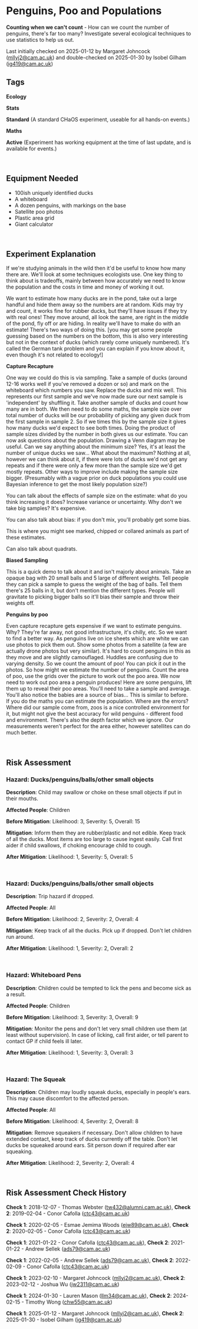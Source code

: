 # Penguins, Poo and Populations

**Counting when we can't count** - How can we count the number of penguins, there's far too many? Investigate several ecological techniques to use statistics to help us out. 

Last initially checked on 2025-01-12 by Margaret Johncock (mllyj2@cam.ac.uk) and double-checked on 2025-01-30 by Isobel Gilham (ig419@cam.ac.uk)

## Tags
<!--- Start Tags (DO NOT REMOVE THIS COMMENT) --->

**Ecology**

**Stats**

**Standard** (A standard CHaOS experiment, useable for all hands-on events.)

**Maths**

**Active** (Experiment has working equipment at the time of last update, and is available for events.)
<!--- End Tags (DO NOT REMOVE THIS COMMENT) --->

<br/>

## Equipment Needed 
- 100ish uniquely identified ducks
- A whiteboard
- A dozen penguins, with markings on the base
- Satellite poo photos
- Plastic area grid
- Giant calculator

<br/>

## Experiment Explanation 

If we're studying animals in the wild then it'd be useful to know how many there are. We'll look at some techniques ecologists use. One key thing to think about is tradeoffs, mainly between how accurately we need to know the population and the costs in time and money of working it out. 

We want to estimate how many ducks are in the pond, take out a large handful and hide them away so the numbers are at random. Kids may try and count, it works fine for rubber ducks, but they'll have issues if they try with real ones! They move around, all look the same, are right in the middle of the pond, fly off or are hiding. In reality we'll have to make do with an estimate! There's two ways of doing this. 
[you may get some people guessing based on the numbers on the bottom, this is also very interesting but not in the context of ducks (which rarely come uniquely numbered). It's called the German tank problem and you can explain if you know about it, even though it's not related to ecology!] 

**Capture Recapture**

One way we could do this is via sampling. Take a sample of ducks (around 12-16 works well if you've removed a dozen or so) and mark on the whiteboard which numbers you saw. Replace the ducks and mix well. This represents our first sample and we've now made sure our next sample is 'independent' by shuffling it. Take another sample of ducks and count how many are in both. We then need to do some maths, the sample size over total number of ducks will be our probability of picking any given duck from the first sample in sample 2. So if we times this by the sample size it gives how many ducks we'd expect to see both times. Doing the product of sample sizes divided by the number in both gives us our estimate. You can now ask questions about the population. Drawing a Venn diagram may be useful. 
Can we say anything about the minimum size? Yes, it's at least the number of unique ducks we saw... What about the maximum? Nothing at all, however we can think about it, if there were lots of ducks we'd not get any repeats and if there were only a few more than the sample size we'd get mostly repeats. Other ways to improve include making the sample size bigger. 
(Presumably with a vague prior on duck populations you could use Bayesian inference to get the most likely population size?)

You can talk about the effects of sample size on the estimate: what do you think increasing it does? Increase variance or uncertainty. Why don't we take big samples? It's expensive. 

You can also talk about bias: if you don't mix, you'll probably get some bias. 

This is where you might see marked, chipped or collared animals as part of these estimates. 

Can also talk about quadrats.

**Biased Sampling**

This is a quick demo to talk about it and isn't majorly about animals. Take an opaque bag with 20 small balls and 5 large of different weights. Tell people they can pick a sample to guess the weight of the bag of balls. Tell them there's 25 balls in it, but don't mention the different types. People will gravitate to picking bigger balls so it'll bias their sample and throw their weights off. 

**Penguins by poo**

Even capture recapture gets expensive if we want to estimate penguins. Why? They're far away, not good infrastructure, it's chilly, etc. So we want to find a better way. As penguins live on ice sheets which are white we can use photos to pick them out. Show some photos from a satellite (a few are actually drone photos but very similar). It's hard to count penguins in this as they move and are slightly camouflaged. Huddles are confusing due to varying density. So we count the amount of poo! You can pick it out in the photos. So how might we estimate the number of penguins. Count the area of poo, use the grids over the picture to work out the poo area. We now need to work out poo area a penguin produces! Here are some penguins, lift them up to reveal their poo areas.
You'll need to take a sample and average. You'll also notice the babies are a source of bias... This is similar to before. If you do the maths you can estimate the population.
Where are the errors? Where did our sample come from, zoos is a nice controlled environment for it, but might not give the best accuracy for wild penguins - different food and environment. There's also the depth factor which we ignore. Our measurements weren't perfect for the area either, however satellites can do much better. 

<br/>

## Risk Assessment

### **Hazard**: Ducks/penguins/balls/other small objects

**Description**: Child may swallow or choke on these small objects if put in their mouths.

**Affected People**: Children

**Before Mitigation**: Likelihood: 3, Severity: 5, Overall: 15

**Mitigation**: Inform them they are rubber/plastic and not edible.
Keep track of all the ducks.
Most items are too large to cause ingest easily.
Call first aider if child swallows, if choking encourage child to cough.

**After Mitigation**: Likelihood: 1, Severity: 5, Overall: 5

<br/>

### **Hazard**: Ducks/penguins/balls/other small objects

**Description**: Trip hazard if dropped.

**Affected People**: All

**Before Mitigation**: Likelihood: 2, Severity: 2, Overall: 4

**Mitigation**: Keep track of all the ducks.
Pick up if dropped. Don't let children run around.

**After Mitigation**: Likelihood: 1, Severity: 2, Overall: 2

<br/>

### **Hazard**: Whiteboard Pens

**Description**: Children could be tempted to lick the pens and become sick as a result.

**Affected People**: Children

**Before Mitigation**: Likelihood: 3, Severity: 3, Overall: 9

**Mitigation**: Monitor the pens and don't let very small children use them (at least without supervision).
In case of licking, call first aider, or tell parent to contact GP if child feels ill later.

**After Mitigation**: Likelihood: 1, Severity: 3, Overall: 3

<br/>

### **Hazard**: The Squeak

**Description**: Children may loudly squeak ducks, especially in people's ears. This may cause discomfort to the affected person. 

**Affected People**: All

**Before Mitigation**: Likelihood: 4, Severity: 2, Overall: 8

**Mitigation**: Remove squeakers if necessary. Don't allow children to have extended contact, keep track of ducks currently off the table. Don't let ducks be squeaked around ears. Sit person down if required after ear squeaking.

**After Mitigation**: Likelihood: 2, Severity: 2, Overall: 4

<br/>

## Risk Assessment Check History 

**Check 1**: 2018-12-07 - Thomas Webster (tw432@alumni.cam.ac.uk), **Check 2**: 2019-02-04 - Conor Cafolla (ctc43@cam.ac.uk)

**Check 1**: 2020-02-05 - Esmae Jemima Woods (ejw89@cam.ac.uk), **Check 2**: 2020-02-05 - Conor Cafolla (ctc43@cam.ac.uk)

**Check 1**: 2021-01-22 - Conor Cafolla (ctc43@cam.ac.uk), **Check 2**: 2021-01-22 - Andrew Sellek (ads79@cam.ac.uk)

**Check 1**: 2022-02-05 - Andrew Sellek (ads79@cam.ac.uk), **Check 2**: 2022-02-09 - Conor Cafolla (ctc43@cam.ac.uk)

**Check 1**: 2023-02-10 - Margaret Johncock (mllyj2@cam.ac.uk), **Check 2**: 2023-02-12 - Joshua Wu (jw2311@cam.ac.uk)

**Check 1**: 2024-01-30 - Lauren Mason (llm34@cam.ac.uk), **Check 2**: 2024-02-15 - Timothy Wong (chw55@cam.ac.uk)

**Check 1**: 2025-01-12 - Margaret Johncock (mllyj2@cam.ac.uk), **Check 2**: 2025-01-30 - Isobel Gilham (ig419@cam.ac.uk)
